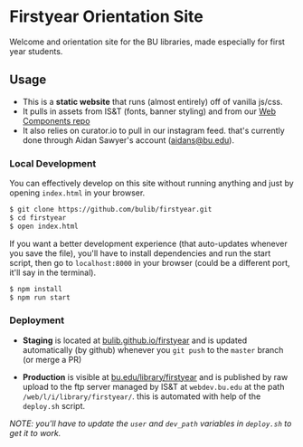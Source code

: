 # Firstyear Orientation Site

Welcome and orientation site for the BU libraries, made especially for first year students.

## Usage

- This is a **static website** that runs (almost entirely) off of vanilla js/css.
- It pulls in assets from IS&T (fonts, banner styling) and from our [Web Components repo](https://github.com/bulib/bulib-wc)
- It also relies on curator.io to pull in our instagram feed. that's currently done through
  Aidan Sawyer's account (aidans@bu.edu).

### Local Development

You can effectively develop on this site without running anything and just by
  opening `index.html` in your browser.

```bash
$ git clone https://github.com/bulib/firstyear.git
$ cd firstyear
$ open index.html
```

If you want a better development experience (that auto-updates whenever you save the file),
  you'll have to install dependencies and run the start script, then go to `localhost:8000`
  in your browser (could be a different port, it'll say in the terminal).

```bash
$ npm install
$ npm run start
```

### Deployment

- **Staging** is located at [bulib.github.io/firstyear](https://bulib.github.io/firstyear) and is
  updated automatically (by github) whenever you `git push` to the `master` branch (or merge a PR)

- **Production** is visible at [bu.edu/library/firstyear](https://www.bu.edu/library/firstyear/)
  and is published by raw upload to the ftp server managed by IS&T at `webdev.bu.edu` at the
  path `/web/l/i/library/firstyear/`. this is automated with help of the `deploy.sh` script.

_NOTE: you'll have to update the `user` and `dev_path` variables in `deploy.sh` to get it to work._

